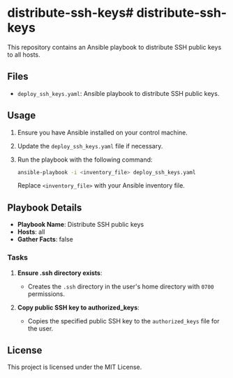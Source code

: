 # distribute-ssh-keys# distribute-ssh-keys

This repository contains an Ansible playbook to distribute SSH public keys to all hosts.

## Files

- `deploy_ssh_keys.yaml`: Ansible playbook to distribute SSH public keys.

## Usage

1. Ensure you have Ansible installed on your control machine.
2. Update the `deploy_ssh_keys.yaml` file if necessary.
3. Run the playbook with the following command:

    ```sh
    ansible-playbook -i <inventory_file> deploy_ssh_keys.yaml
    ```

    Replace `<inventory_file>` with your Ansible inventory file.

## Playbook Details

- **Playbook Name**: Distribute SSH public keys
- **Hosts**: all
- **Gather Facts**: false

### Tasks

1. **Ensure .ssh directory exists**:
    - Creates the `.ssh` directory in the user's home directory with `0700` permissions.

2. **Copy public SSH key to authorized_keys**:
    - Copies the specified public SSH key to the `authorized_keys` file for the user.

## License

This project is licensed under the MIT License.